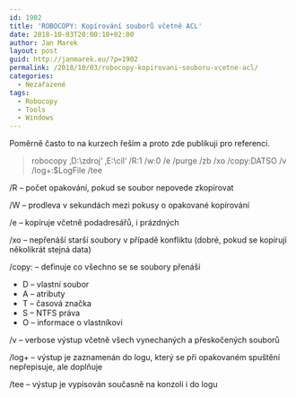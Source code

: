 ```yaml
---
id: 1902
title: 'ROBOCOPY: Kopírování souborů včetně ACL'
date: 2018-10-03T20:00:10+02:00
author: Jan Marek
layout: post
guid: http://janmarek.eu/?p=1902
permalink: /2018/10/03/robocopy-kopirovani-souboru-vcetne-acl/
categories:
  - Nezařazené
tags:
  - Robocopy
  - Tools
  - Windows
---
```


Poměrně často to na kurzech řeším a proto zde publikuji pro referenci.

<blockquote class="wp-block-quote">
  <p>
    robocopy &#8218;D:\zdroj&#8216; &#8218;E:\cíl&#8216; /R:1 /w:0 /e /purge /zb /xo /copy:DATSO /v /log+:$LogFile /tee
  </p>
</blockquote>

/R – počet opakování, pokud se soubor nepovede zkopírovat

/W – prodleva v sekundách mezi pokusy o opakované kopírování

/e – kopíruje včetně podadresářů, i prázdných

/xo &#8211; nepřenáší starší soubory v případě konfliktu (dobré, pokud se kopírují několikrát stejná data)

/copy: &#8211; definuje co všechno se se soubory přenáší

  * D – vlastní soubor
  * A – atributy
  * T – časová značka
  * S – NTFS práva
  * O – informace o vlastníkovi

/v – verbose výstup včetně všech vynechaných a přeskočených souborů

/log+ &#8211; výstup je zaznamenán do logu, který se při opakovaném spuštění nepřepisuje, ale doplňuje

/tee – výstup je vypisován současně na konzoli i do logu